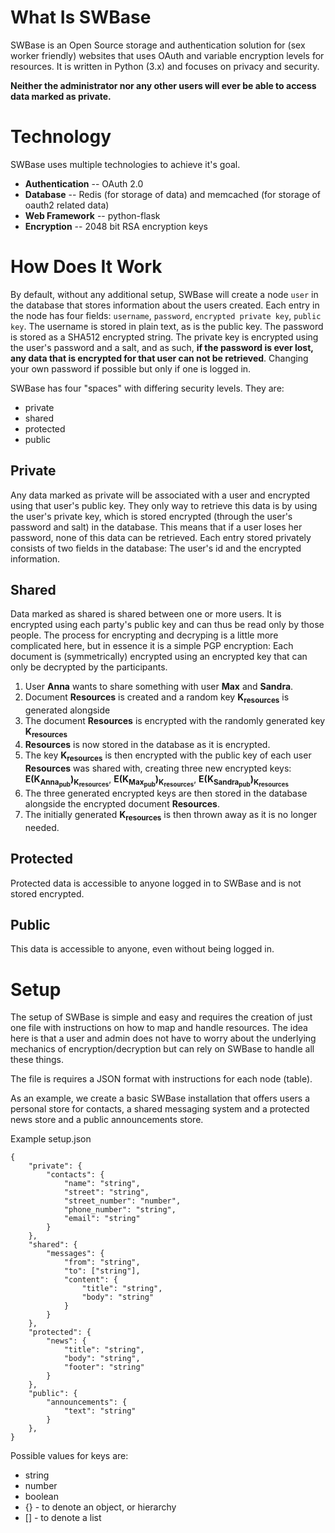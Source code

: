 # What Is SWBase
SWBase is an Open Source storage and authentication solution for (sex worker friendly) websites that uses OAuth and variable encryption levels for resources. It is written in Python (3.x) and focuses on privacy and security.

**Neither the administrator nor any other users will ever be able to access data marked as private.**

# Technology
SWBase uses multiple technologies to achieve it's goal.

* **Authentication** -- OAuth 2.0
* **Database** -- Redis (for storage of data) and memcached (for storage of oauth2 related data)
* **Web Framework** -- python-flask
* **Encryption** -- 2048 bit RSA encryption keys

# How Does It Work
By default, without any additional setup, SWBase will create a node ```user``` in the database that stores information about the users created. Each entry in the node has four fields: ```username```, ```password```, ```encrypted private key```, ```public key```. The username is stored in plain text, as is the public key. The password is stored as a SHA512 encrypted string. The private key is encrypted using the user's password and a salt, and as such, **if the password is ever lost, any data that is encrypted for that user can not be retrieved**. Changing your own password if possible but only if one is logged in.

SWBase has four "spaces" with differing security levels. They are:
* private
* shared
* protected
* public

## Private
Any data marked as private will be associated with a user and encrypted using that user's public key. They only way to retrieve this data is by using the user's private key, which is stored encrypted (through the user's password and salt) in the database. This means that if a user loses her password, none of this data can be retrieved. Each entry stored privately consists of two fields in the database: The user's id and the encrypted information.

## Shared
Data marked as shared is shared between one or more users. It is encrypted using each party's public key and can thus be read only by those people. The process for encrypting and decryping is a little more complicated here, but in essence it is a simple PGP encryption: Each document is (symmetrically) encrypted using an encrypted key that can only be decrypted by the participants.

1. User **Anna** wants to share something with user **Max** and **Sandra**.
1. Document **Resources** is created and a random key **K<sub>resources</sub>** is generated alongside
2. The document **Resources** is encrypted with the randomly generated key **K<sub>resources</sub>**
3. **Resources** is now stored in the database as it is encrypted.
3. The key **K<sub>resources</sub>** is then encrypted with the public key of each user **Resources** was shared with, creating three new encrypted keys: **E(K<sub>Anna<sub>pub</sub></sub>)<sub>K<sub>resources</sub></sub>**, **E(K<sub>Max<sub>pub</sub></sub>)<sub>K<sub>resources</sub></sub>**, **E(K<sub>Sandra<sub>pub</sub></sub>)<sub>K<sub>resources</sub></sub>**
4. The three generated encrypted keys are then stored in the database alongside the encrypted document **Resources**.
4. The initially generated **K<sub>resources</sub>** is then thrown away as it is no longer needed.

## Protected
Protected data is accessible to anyone logged in to SWBase and is not stored encrypted.

## Public
This data is accessible to anyone, even without being logged in.

# Setup
The setup of SWBase is simple and easy and requires the creation of just one file with instructions on how to map and handle resources. The idea here is that a user and admin does not have to worry about the underlying mechanics of encryption/decryption but can rely on SWBase to handle all these things.

The file is requires a JSON format with instructions for each node (table).

As an example, we create a basic SWBase installation that offers users a personal store for contacts, a shared messaging system and a protected news store and a public announcements store.

Example setup.json
```
{
    "private": {
        "contacts": {
            "name": "string",
            "street": "string",
            "street_number": "number",
            "phone_number": "string",
            "email": "string"
        }
    },
    "shared": {
        "messages": {
            "from": "string",
            "to": ["string"],
            "content": {
                "title": "string",
                "body": "string"
            }
        }
    },
    "protected": {
        "news": {
            "title": "string",
            "body": "string",
            "footer": "string"
        }
    },
    "public": {
        "announcements": {
            "text": "string"
        }
    },
}
```

Possible values for keys are:
* string
* number
* boolean
* {} - to denote an object, or hierarchy
* [] - to denote a list

